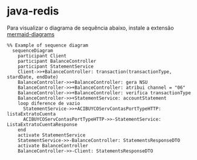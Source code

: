 # java-redis
Para visualizar o diagrama de sequência abaixo, instale a extensão [mermaid-diagrams](https://github.com/Redisrupt/mermaid-diagrams)
```mermaid
%% Example of sequence diagram
  sequenceDiagram
    participant Client
    participant BalanceController
    participant StatementService
    Client->>+BalanceController: transaction(transactionType, stardDate, endDate)
    BalanceController->>+BalanceController: gera NSU
    BalanceController->>+BalanceController: atribui channel = "06"
    BalanceController->>+BalanceController: verifica transactionType
    BalanceController->>+StatementService: accountStatement
    loop diference de vazio
      StatementService->>+ACIBUYCOServContasPortTypeHTTP: listaExtratoCuenta
      ACIBUYCOServContasPortTypeHTTP->>-StatementService: ListaExtratoCuentaResponse
    end
    activate StatementService
	StatementService->>-BalanceController: StatementsResponseDTO
	activate BalanceController
	BalanceController->>-Client: StatementsResponseDTO
```
